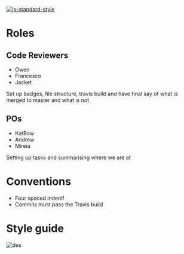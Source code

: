 [![js-standard-style](https://img.shields.io/badge/code%20style-standard-brightgreen.svg)](http://standardjs.com/)

# Roles

## Code Reviewers

* Owen
* Francesco
* Jacket

Set up badges, file structure, travis build and have final say of what is merged to master and what is not

## POs

* KatBow
* Andrew
* Mireia

Setting up tasks and summarising where we are at

# Conventions

* Four spaced indent!
* Commits must pass the Travis build
 
# Style guide

![des](https://cloud.githubusercontent.com/assets/2573931/13844160/e7efdbb2-ec2f-11e5-8869-ab5843efde22.png)
